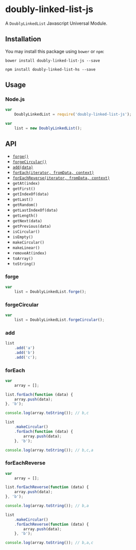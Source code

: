# doubly-linked-list-js

A `DoublyLinkedList` Javascript Universal Module.

## Installation

You may install this package using `bower` or `npm`:

`bower install doubly-linked-list-js --save`

`npm install doubly-linked-list-hs --save`

## Usage

### Node.js

```javascript
var
	DoublyLinkedList = require('doubly-linked-list-js');

var
	list = new DoublyLinkedList();
```

## API

* [`forge()`](#forge)
* [`forgeCircular()`](#forgeCircular)
* [`add(data)`](#add)
* [`forEach(iterator, fromData, context)`](#forEach)
* [`forEachReverse(iterator, fromData, context)`](#forEachReverse)
* `getAt(index)`
* `getFirst()`
* `getIndexOf(data)`
* `getLast()`
* `getRandom()`
* `getLastIndexOf(data)`
* `getLength()`
* `getNext(data)`
* `getPrevious(data)`
* `isCircular()`
* `isEmpty()`
* `makeCircular()`
* `makeLinear()`
* `removeAt(index)`
* `toArray()`
* `toString()`

### <a name="forge"></a>forge

```javascript
var
	list = DoublyLinkedList.forge();
```

### <a name="forgeCircular"></a>forgeCircular

```javascript
var
	list = DoublyLinkedList.forgeCircular();
```

### <a name="add"></a>add

```javascript
list
	.add('a')
	.add('b')
	.add('c');
```

### <a name="forEach"></a>forEach

```javascript
var
	array = [];

list.forEach(function (data) {
	array.push(data);
}, 'b');

console.log(array.toString()); // b,c

list
	.makeCircular()
	.forEach(function (data) {
		array.push(data);
	}, 'b');

console.log(array.toString()); // b,c,a
```

### <a name="forEachReverse"></a>forEachReverse

```javascript
var
	array = [];

list.forEachReverse(function (data) {
	array.push(data);
}, 'b');

console.log(array.toString()); // b,a

list
	.makeCircular()
	.forEachReverse(function (data) {
		array.push(data);
	}, 'b');

console.log(array.toString()); // b,a,c
```
